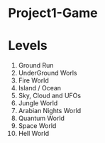 # Project1-Game

# Levels

1) Ground Run
2) UnderGround Worls
3) Fire World
4) Island / Ocean
5) Sky, Cloud and UFOs
6) Jungle World
7) Arabian Nights World
8) Quantum World
9) Space World
10) Hell World

# 
